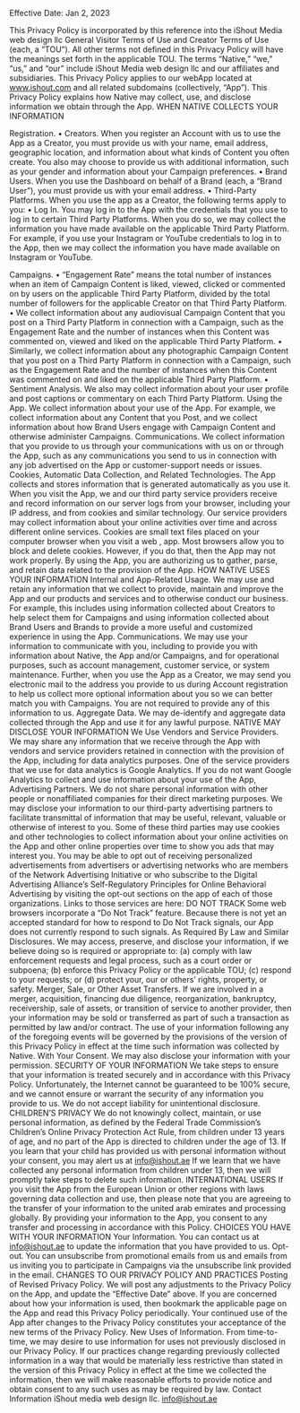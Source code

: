 Effective Date: Jan 2, 2023

This Privacy Policy is incorporated by this reference into the iShout Media web design llc   General Visitor Terms of Use and Creator Terms of Use (each, a “TOU”). All other terms not defined in this Privacy Policy will have the meanings set forth in the applicable TOU. The terms “Native,” “we,” “us,” and “our” include iShout Media web design llc  and our affiliates and subsidiaries. This Privacy Policy applies to our webApp located at www.ishout.com and all related subdomains (collectively, “App”). This Privacy Policy explains how Native may collect, use, and disclose information we obtain through the App.
WHEN NATIVE COLLECTS YOUR INFORMATION

Registration.
•	Creators. When you register an Account with us to use the App as a Creator, you must provide us with your name, email address, geographic location, and information about what kinds of Content you often create. You also may choose to provide us with additional information, such as your gender and information about your Campaign preferences.
•	Brand Users. When you use the Dashboard on behalf of a Brand (each, a “Brand User”), you must provide us with your email address.
•	Third-Party Platforms. When you use the app as a Creator, the following terms apply to you:
•	Log In. You may log in to the App with the credentials that you use to log in to certain Third Party Platforms. When you do so, we may collect the information you have made available on the applicable Third Party Platform. For example, if you use your Instagram or YouTube credentials to log in to the App, then we may collect the information you have made available on Instagram or YouTube.






Campaigns.
•	“Engagement Rate” means the total number of instances when an item of Campaign Content is liked, viewed, clicked or commented on by users on the applicable Third Party Platform, divided by the total number of followers for the applicable Creator on that Third Party Platform.
•	We collect information about any audiovisual Campaign Content that you post on a Third Party Platform in connection with a Campaign, such as the Engagement Rate and the number of instances when this Content was commented on, viewed and liked on the applicable Third Party Platform.
•	Similarly, we collect information about any photographic Campaign Content that you post on a Third Party Platform in connection with a Campaign, such as the Engagement Rate and the number of instances when this Content was commented on and liked on the applicable Third Party Platform.
•	Sentiment Analysis. We also may collect information about your user profile and post captions or commentary on each Third Party Platform.
Using the App. We collect information about your use of the App. For example, we collect information about any Content that you Post, and we collect information about how Brand Users engage with Campaign Content and otherwise administer Campaigns.
Communications. We collect information that you provide to us through your communications with us on or through the App, such as any communications you send to us in connection with any job advertised on the App or customer-support needs or issues.
Cookies, Automatic Data Collection, and Related Technologies. The App collects and stores information that is generated automatically as you use it.
When you visit the App, we and our third party service providers receive and record information on our server logs from your browser, including your IP address, and from cookies and similar technology. Our service providers may collect information about your online activities over time and across different online services. Cookies are small text files placed on your computer browser when you visit a web , app. Most browsers allow you to block and delete cookies. However, if you do that, then the App may not work properly.
By using the App, you are authorizing us to gather, parse, and retain data related to the provision of the App.
HOW NATIVE USES YOUR INFORMATION
Internal and App-Related Usage. We may use and retain any information that we collect to provide, maintain and improve the App and our products and services and to otherwise conduct our business. For example, this includes using information collected about Creators to help select them for Campaigns and using information collected about Brand Users and Brands to provide a more useful and customized experience in using the App.
Communications. We may use your information to communicate with you, including to provide you with information about Native, the App and/or Campaigns, and for operational purposes, such as account management, customer service, or system maintenance. Further, when you use the App as a Creator, we may send you electronic mail to the address you provide to us during Account registration to help us collect more optional information about you so we can better match you with Campaigns. You are not required to provide any of this information to us.
Aggregate Data. We may de-identify and aggregate data collected through the App and use it for any lawful purpose.
NATIVE MAY DISCLOSE YOUR INFORMATION
We Use Vendors and Service Providers. We may share any information that we receive through the App with vendors and service providers retained in connection with the provision of the App, including for data analytics purposes. One of the service providers that we use for data analytics is Google Analytics. If you do not want Google Analytics to collect and use information about your use of the App, 
Advertising Partners. We do not share personal information with other people or nonaffiliated companies for their direct marketing purposes. We may disclose your information to our third-party advertising partners to facilitate transmittal of information that may be useful, relevant, valuable or otherwise of interest to you. Some of these third parties may use cookies and other technologies to collect information about your online activities on the App and other online properties over time to show you ads that may interest you. You may be able to opt out of receiving personalized advertisements from advertisers or advertising networks who are members of the Network Advertising Initiative or who subscribe to the Digital Advertising Alliance’s Self-Regulatory Principles for Online Behavioral Advertising by visiting the opt-out sections on the app of each of those organizations. Links to those services are here:
DO NOT TRACK
Some web browsers incorporate a “Do Not Track” feature. Because there is not yet an accepted standard for how to respond to Do Not Track signals, our App does not currently respond to such signals.
As Required By Law and Similar Disclosures. We may access, preserve, and disclose your information, if we believe doing so is required or appropriate to: (a) comply with law enforcement requests and legal process, such as a court order or subpoena; (b) enforce this Privacy Policy or the applicable TOU; (c) respond to your requests; or (d) protect your, our or others’ rights, property, or safety.
Merger, Sale, or Other Asset Transfers. If we are involved in a merger, acquisition, financing due diligence, reorganization, bankruptcy, receivership, sale of assets, or transition of service to another provider, then your information may be sold or transferred as part of such a transaction as permitted by law and/or contract. The use of your information following any of the foregoing events will be governed by the provisions of the version of this Privacy Policy in effect at the time such information was collected by Native.
With Your Consent. We may also disclose your information with your permission.
SECURITY OF YOUR INFORMATION
We take steps to ensure that your information is treated securely and in accordance with this Privacy Policy. Unfortunately, the Internet cannot be guaranteed to be 100% secure, and we cannot ensure or warrant the security of any information you provide to us. We do not accept liability for unintentional disclosure.
CHILDREN’S PRIVACY
We do not knowingly collect, maintain, or use personal information, as defined by the Federal Trade Commission’s Children’s Online Privacy Protection Act Rule, from children under 13 years of age, and no part of the App is directed to children under the age of 13. If you learn that your child has provided us with personal information without your consent, you may alert us at info@ishout.ae If we learn that we have collected any personal information from children under 13, then we will promptly take steps to delete such information.
INTERNATIONAL USERS
If you visit the App from the European Union or other regions with laws governing data collection and use, then please note that you are agreeing to the transfer of your information to the united arab emirates  and processing globally. By providing your information to the App, you consent to any transfer and processing in accordance with this Policy.
CHOICES YOU HAVE WITH YOUR INFORMATION
Your Information. You can contact us at info@ishout.ae to update the information that you have provided to us.
Opt-out. You can unsubscribe from promotional emails from us and emails from us inviting you to participate in Campaigns via the unsubscribe link provided in the email.
CHANGES TO OUR PRIVACY POLICY AND PRACTICES
Posting of Revised Privacy Policy. We will post any adjustments to the Privacy Policy on the App, and update the “Effective Date” above. If you are concerned about how your information is used, then bookmark the applicable page on the App and read this Privacy Policy periodically. Your continued use of the App after changes to the Privacy Policy constitutes your acceptance of the new terms of the Privacy Policy.
New Uses of Information. From time-to-time, we may desire to use information for uses not previously disclosed in our Privacy Policy. If our practices change regarding previously collected information in a way that would be materially less restrictive than stated in the version of this Privacy Policy in effect at the time we collected the information, then we will make reasonable efforts to provide notice and obtain consent to any such uses as may be required by law.
Contact Information
iShout media web design llc.
info@ishout.ae


  



